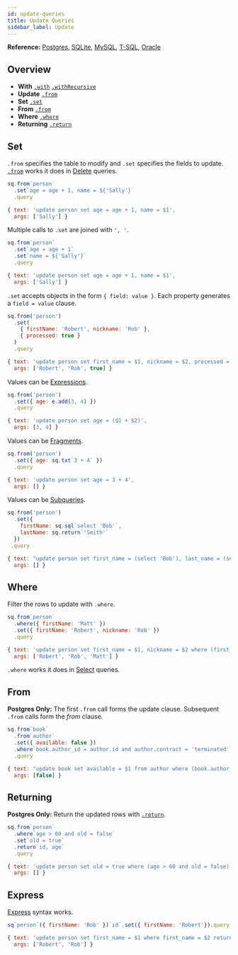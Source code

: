 ```yaml
---
id: update-queries
title: Update Queries
sidebar_label: Update
---
```


**Reference:** [Postgres](https://www.postgresql.org/docs/current/sql-update.html), [SQLite](https://www.sqlite.org/lang_update.html), 
[MySQL](https://dev.mysql.com/doc/refman/en/update.html), [T-SQL](https://docs.microsoft.com/en-us/sql/t-sql/queries/update-transact-sql), [Oracle](https://docs.oracle.com/database/121/SQLRF/statements_10008.htm)

## Overview

* **With** [`.with`](select-queries#with) [`.withRecursive`](select-queries#recursive-ctes)
* **Update** [`.from`](#set)
* **Set** [`.set`](#set)
* **From** [`.from`](#from-2)
* **Where** [`.where`](#where-1)
* **Returning** [`.return`](#returning)

## Set

`.from` specifies the table to modify and `.set` specifies the fields to update. [`.from`](#from) works it does in [Delete](delete-queries#from) queries.

```js
sq.from`person`
  .set`age = age + 1, name = ${'Sally'}`
  .query

{ text: 'update person set age = age + 1, name = $1',
  args: ['Sally'] }
```

Multiple calls to `.set` are joined with `', '`.

```js
sq.from`person`
  .set`age = age + 1`
  .set`name = ${'Sally'}`
  .query

{ text: 'update person set age = age + 1, name = $1',
  args: ['Sally'] }
```

`.set` accepts objects in the form `{ field: value }`. Each property generates a `field = value` clause.

```js
sq.from('person')
  .set(
    { firstName: 'Robert', nickname: 'Rob' },
    { processed: true }
  )
  .query

{ text: 'update person set first_name = $1, nickname = $2, processed = $3',
  args: ['Robert', 'Rob', true] }
```

Values can be [Expressions](expressions).

```js
sq.from('person')
  .set({ age: e.add(3, 4) })
  .query

{ text: 'update person set age = ($1 + $2)',
  args: [3, 4] }
```

Values can be [Fragments](manual-queries#fragments).

```js
sq.from('person')
  .set({ age: sq.txt`3 + 4` })
  .query

{ text: 'update person set age = 3 + 4',
  args: [] }
```

Values can be [Subqueries](manual-queries#subqueries).

```js
sq.from('person')
  .set({
    firstName: sq.sql`select 'Bob'`,
    lastName: sq.return`'Smith'`
  })
 .query

{ text: "update person set first_name = (select 'Bob'), last_name = (select 'Smith')",
  args: [] }
```

## Where

Filter the rows to update with `.where`.

```js
sq.from`person`
  .where({ firstName: 'Matt' })
  .set({ firstName: 'Robert', nickname: 'Rob' })
  .query

{ text: 'update person set first_name = $1, nickname = $2 where (first_name = $3)',
  args: ['Robert', 'Rob', 'Matt'] }
```

`.where` works it does in [Select](select-queries) queries.

## From

**Postgres Only:** The first `.from` call forms the update clause. Subsequent `.from` calls form the *from* clause.

```js
sq.from`book`
  .from`author`
  .set({ available: false })
  .where`book.author_id = author.id and author.contract = 'terminated'`
  .query

{ text: "update book set available = $1 from author where (book.author_id = author.id and author.contract = 'terminated')",
  args: [false] }
```

## Returning

**Postgres Only:** Return the updated rows with [`.return`](select-queries#select).

```js
sq.from`person`
  .where`age > 60 and old = false`
  .set`old = true`
  .return`id, age`
  .query

{ text: 'update person set old = true where (age > 60 and old = false) returning id, age',
  args: [] }
```

## Express

[Express](select-queries#express) syntax works.

```js
sq`person`({ firstName: 'Rob' })`id`.set({ firstName: 'Robert'}).query

{ text: 'update person set first_name = $1 where first_name = $2 returning id',
  args: ['Robert', 'Rob'] }
```